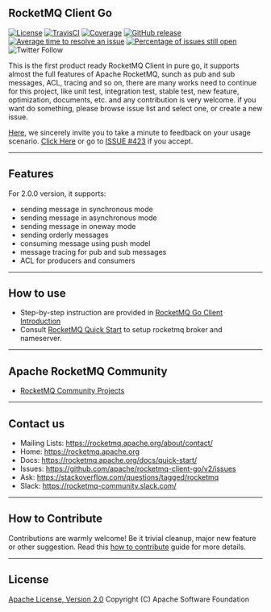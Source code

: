 ## RocketMQ Client Go
[![License](https://img.shields.io/badge/license-Apache%202-4EB1BA.svg)](https://www.apache.org/licenses/LICENSE-2.0.html)
[![TravisCI](https://travis-ci.org/apache/rocketmq-client-go.svg)](https://travis-ci.org/apache/rocketmq-client-go)
[![Coverage](https://codecov.io/gh/apache/rocketmq-client-go/branch/native/graph/badge.svg)](https://codecov.io/gh/apache/rocketmq-client-go/branch/native)
[![GitHub release](https://img.shields.io/badge/release-download-default.svg)](https://github.com/apache/rocketmq-client-go/releases)
[![Average time to resolve an issue](http://isitmaintained.com/badge/resolution/apache/rocketmq-client-go.svg)](http://isitmaintained.com/project/apache/rocketmq-client-go "Average time to resolve an issue")
[![Percentage of issues still open](http://isitmaintained.com/badge/open/apache/rocketmq-client-go.svg)](http://isitmaintained.com/project/apache/rocketmq-client-go "Percentage of issues still open")
![Twitter Follow](https://img.shields.io/twitter/follow/ApacheRocketMQ?style=social)

This is the first product ready RocketMQ Client in pure go, it supports almost the full features of Apache RocketMQ, sunch as pub and sub messages, ACL, tracing and so on, there are many works need to continue for this project, like unit test, integration test, stable test, new feature,
optimization, documents, etc. and any contribution is very welcome. if you want do something, please browse issue list and select one, or create a new issue.

[Here](https://github.com/apache/rocketmq-client-go/issues/423), we sincerely invite you to take a minute to feedback on your usage scenario. 
[Click Here](https://github.com/apache/rocketmq-client-go/issues/423) or go to [ISSUE #423](https://github.com/apache/rocketmq-client-go/issues/423) if you accept.

----------
## Features
For 2.0.0 version, it supports:
* sending message in synchronous mode
* sending message in asynchronous mode
* sending message in oneway mode
* sending orderly messages
* consuming message using push model
* message tracing for pub and sub messages
* ACL for producers and consumers

----------
## How to use
* Step-by-step instruction are provided in [RocketMQ Go Client Introduction](docs/Introduction.md)
* Consult [RocketMQ Quick Start](https://rocketmq.apache.org/docs/quick-start/) to setup rocketmq broker and nameserver.

----------
## Apache RocketMQ Community
* [RocketMQ Community Projects](https://github.com/apache/rocketmq-externals)

----------
## Contact us
* Mailing Lists: <https://rocketmq.apache.org/about/contact/>
* Home: <https://rocketmq.apache.org>
* Docs: <https://rocketmq.apache.org/docs/quick-start/>
* Issues: <https://github.com/apache/rocketmq-client-go/v2/issues>
* Ask: <https://stackoverflow.com/questions/tagged/rocketmq>
* Slack: <https://rocketmq-community.slack.com/>
 
---------- 
## How to Contribute
  Contributions are warmly welcome! Be it trivial cleanup, major new feature or other suggestion. Read this [how to contribute](http://rocketmq.apache.org/docs/how-to-contribute/) guide for more details. 
   
   
----------
## License
  [Apache License, Version 2.0](http://www.apache.org/licenses/LICENSE-2.0.html) Copyright (C) Apache Software Foundation
